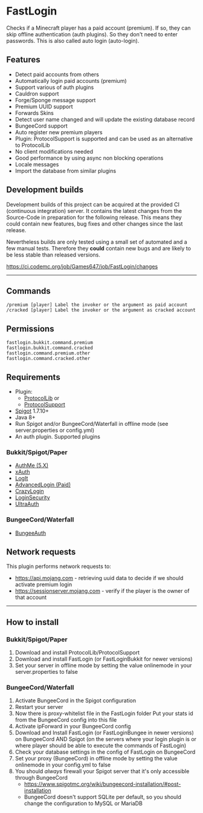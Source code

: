 # FastLogin

Checks if a Minecraft player has a paid account (premium). If so, they can skip offline authentication (auth plugins).
So they don't need to enter passwords. This is also called auto login (auto-login).

## Features

* Detect paid accounts from others
* Automatically login paid accounts (premium)
* Support various of auth plugins
* Cauldron support
* Forge/Sponge message support
* Premium UUID support
* Forwards Skins
* Detect user name changed and will update the existing database record
* BungeeCord support
* Auto register new premium players
* Plugin: ProtocolSupport is supported and can be used as an alternative to ProtocolLib
* No client modifications needed
* Good performance by using async non blocking operations
* Locale messages
* Import the database from similar plugins

## Development builds

Development builds of this project can be acquired at the provided CI (continuous integration) server. It contains the
latest changes from the Source-Code in preparation for the following release. This means they could contain new
features, bug fixes and other changes since the last release.

Nevertheless builds are only tested using a small set of automated and a few manual tests. Therefore they **could**
contain new bugs and are likely to be less stable than released versions.

https://ci.codemc.org/job/Games647/job/FastLogin/changes

***

## Commands

    /premium [player] Label the invoker or the argument as paid account
    /cracked [player] Label the invoker or the argument as cracked account

## Permissions

    fastlogin.bukkit.command.premium
    fastlogin.bukkit.command.cracked
    fastlogin.command.premium.other
    fastlogin.command.cracked.other

## Requirements

* Plugin: 
    * [ProtocolLib](https://www.spigotmc.org/resources/protocollib.1997/) or 
    * [ProtocolSupport](https://www.spigotmc.org/resources/protocolsupport.7201/)
* [Spigot](https://www.spigotmc.org) 1.7.10+
* Java 8+
* Run Spigot and/or BungeeCord/Waterfall in offline mode (see server.properties or config.yml)
* An auth plugin. Supported plugins

### Bukkit/Spigot/Paper

* [AuthMe (5.X)](https://dev.bukkit.org/bukkit-plugins/authme-reloaded/)
* [xAuth](https://dev.bukkit.org/bukkit-plugins/xauth/)
* [LogIt](https://github.com/games647/LogIt)
* [AdvancedLogin (Paid)](https://www.spigotmc.org/resources/advancedlogin.10510/)
* [CrazyLogin](https://dev.bukkit.org/bukkit-plugins/crazylogin/)
* [LoginSecurity](https://dev.bukkit.org/bukkit-plugins/loginsecurity/)
* [UltraAuth](https://dev.bukkit.org/bukkit-plugins/ultraauth-aa/)

### BungeeCord/Waterfall

* [BungeeAuth](https://www.spigotmc.org/resources/bungeeauth.493/)

## Network requests

This plugin performs network requests to:

* https://api.mojang.com - retrieving uuid data to decide if we should activate premium login
* https://sessionserver.mojang.com - verify if the player is the owner of that account

***

## How to install

### Bukkit/Spigot/Paper

1. Download and install ProtocolLib/ProtocolSupport
2. Download and install FastLogin (or FastLoginBukkit for newer versions)
3. Set your server in offline mode by setting the value onlinemode in your server.properties to false

### BungeeCord/Waterfall

1. Activate BungeeCord in the Spigot configuration
2. Restart your server
3. Now there is proxy-whitelist file in the FastLogin folder
Put your stats id from the BungeeCord config into this file
4. Activate ipForward in your BungeeCord config
5. Download and Install FastLogin (or FastLoginBungee in newer versions) on BungeeCord AND Spigot
(on the servers where your login plugin is or where player should be able to execute the commands of FastLogin)
6. Check your database settings in the config of FastLogin on BungeeCord
7. Set your proxy (BungeeCord) in offline mode by setting the value onlinemode in your config.yml to false
8. You should *always* firewall your Spigot server that it's only accessible through BungeeCord 
    * https://www.spigotmc.org/wiki/bungeecord-installation/#post-installation
    * BungeeCord doesn't support SQLite per default, so you should change the configuration to MySQL or MariaDB
